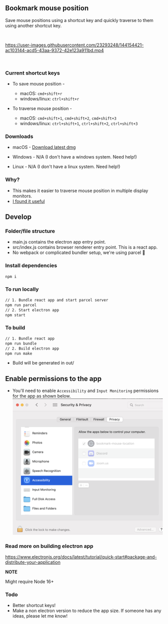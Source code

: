 ## Bookmark mouse position

Save mouse positions using a shortcut key and quickly traverse to them using another shortcut key.

<br />

https://user-images.githubusercontent.com/23293248/144154421-ac103144-acd5-43aa-9372-42e123a911bd.mp4

<br />

### Current shortcut keys

- To save mouse position -

  - macOS: `cmd+shift+r`
  - windows/linux: `ctrl+shift+r`

- To traverse mouse position -
  - macOS: `cmd+shift+1`, `cmd+shift+2`, `cmd+shift+3`
  - windows/linux: `ctrl+shift+1`, `ctrl+shift+2`, `ctrl+shift+3`

### Downloads

- macOS - <a href="https://github.com/intergalacticspacehighway/bookmark-mouse-position/releases/download/v1/Bookmark.mouse.position.dmg" download>Download latest dmg</a>

- Windows - N/A (I don't have a windows system. Need help!)

- Linux - N/A (I don't have a linux system. Need help!)

### Why?

- This makes it easier to traverse mouse position in multiple display monitors.
- [I found it useful](https://twitter.com/nishanbende/status/1465791430312398862)

## Develop

### Folder/file structure

- main.js contains the electron app entry point.
- src/index.js contains browser renderer entry point. This is a react app.
- No webpack or complicated bundler setup, we're using parcel 🎉

### Install dependencies

```
npm i
```

### To run locally

```
// 1. Bundle react app and start parcel server
npm run parcel
// 2. Start electron app
npm start
```

### To build

```
// 1. Bundle react app
npm run bundle
// 2. Build electron app
npm run make
```

- Build will be generated in out/

## Enable permissions to the app

- You'll need to enable `Accessibility` and `Input Monitoring` permissions for the app as shown below.
  ![macos security and permissions](/permissions.png)

### Read more on building electron app

https://www.electronjs.org/docs/latest/tutorial/quick-start#package-and-distribute-your-application

**NOTE**

Might require Node 16+

### Todo

- Better shortcut keys!
- Make a non electron version to reduce the app size.
  If someone has any ideas, please let me know!
